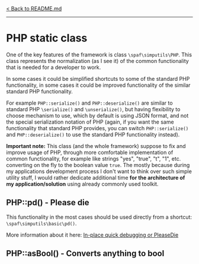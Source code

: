 [< Back to README.md](../README.md)

----

# PHP static class

One of the key features of the framework is class `\spaf\simputils\PHP`.
This class represents the normalization (as I see it) of the common functionality that is needed for
a developer to work.

In some cases it could be simplified shortcuts to some of the standard PHP functionality,
in some cases it could be improved functionality of the similar standard PHP functionality.

For example `PHP::serialize()` and `PHP::deserialize()` are similar to standard PHP `\serialize()`
and `\unserialize()`, but having flexibility to choose mechanism to use, which by default is using
JSON format, and not the special serialization notation of PHP (again, if you want the same 
functionality that standard PHP provides, you can switch `PHP::serialize()` and `PHP::deserialize()`
to use the standard PHP functionality instead).

**Important note:** This class (and the whole framework) suppose to fix and improve usage of PHP, 
through more comfortable implementation of common functionality, for example like strings "yes", 
"true", "t", "1", etc. converting on the fly to the boolean value `true`. The mostly because
during my applications development process I don't want to think over such simple utility stuff,
I would rather dedicate additional time **for the architecture of my application/solution**
using already commonly used toolkit.

## PHP::pd() - Please die

This functionality in the most cases should be used directly from 
a shortcut: `\spaf\simputils\basic\pd()`.

More information about it here: [In-place quick debugging or PleaseDie](use-cases-debugging.md)

## PHP::asBool() - Converts anything to bool

